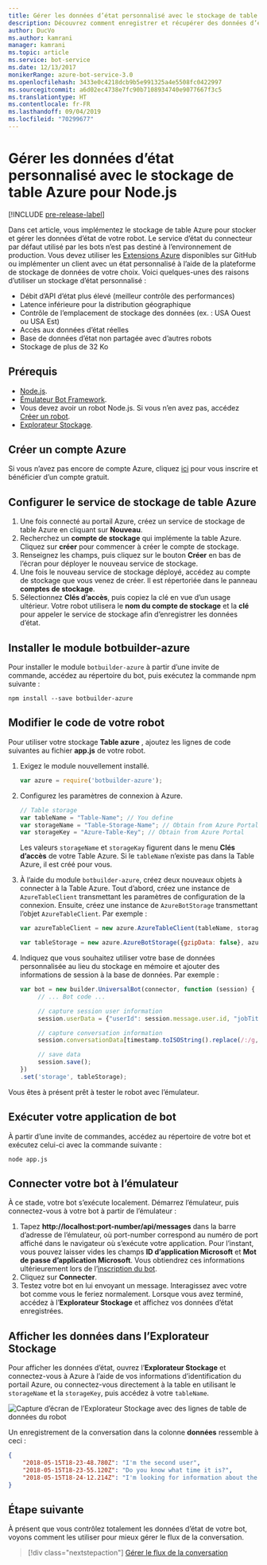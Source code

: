 ```yaml
---
title: Gérer les données d’état personnalisé avec le stockage de table Azure | Microsoft Docs
description: Découvrez comment enregistrer et récupérer des données d’état en utilisant Stockage Table Azure avec le kit SDK Bot Framework pour Node.js.
author: DucVo
ms.author: kamrani
manager: kamrani
ms.topic: article
ms.service: bot-service
ms.date: 12/13/2017
monikerRange: azure-bot-service-3.0
ms.openlocfilehash: 3433e0c4218dcb9b5e991325a4e5508fc0422997
ms.sourcegitcommit: a6d02ec4738e7fc90b7108934740e9077667f3c5
ms.translationtype: HT
ms.contentlocale: fr-FR
ms.lasthandoff: 09/04/2019
ms.locfileid: "70299677"
---
```

# <a name="manage-custom-state-data-with-azure-table-storage-for-nodejs"></a>Gérer les données d’état personnalisé avec le stockage de table Azure pour Node.js

[!INCLUDE [pre-release-label](../includes/pre-release-label-v3.md)]

Dans cet article, vous implémentez le stockage de table Azure pour stocker et gérer les données d’état de votre robot. Le service d’état du connecteur par défaut utilisé par les bots n’est pas destiné à l’environnement de production. Vous devez utiliser les [Extensions Azure](https://www.npmjs.com/package/botbuilder-azure) disponibles sur GitHub ou implémenter un client avec un état personnalisé à l’aide de la plateforme de stockage de données de votre choix. Voici quelques-unes des raisons d’utiliser un stockage d’état personnalisé :

- Débit d’API d’état plus élevé (meilleur contrôle des performances)
- Latence inférieure pour la distribution géographique
- Contrôle de l’emplacement de stockage des données (ex. : USA Ouest ou USA Est)
- Accès aux données d’état réelles
- Base de données d’état non partagée avec d’autres robots
- Stockage de plus de 32 Ko

## <a name="prerequisites"></a>Prérequis

- [Node.js](https://nodejs.org/en/).
- [Émulateur Bot Framework](~/bot-service-debug-emulator.md).
- Vous devez avoir un robot Node.js. Si vous n’en avez pas, accédez [Créer un robot](bot-builder-nodejs-quickstart.md). 
- [Explorateur Stockage](http://storageexplorer.com/).

## <a name="create-azure-account"></a>Créer un compte Azure
Si vous n’avez pas encore de compte Azure, cliquez [ici](https://azure.microsoft.com/free/) pour vous inscrire et bénéficier d’un compte gratuit.

## <a name="set-up-the-azure-table-storage-service"></a>Configurer le service de stockage de table Azure
1. Une fois connecté au portail Azure, créez un service de stockage de table Azure en cliquant sur **Nouveau**. 
2. Recherchez un **compte de stockage** qui implémente la table Azure. Cliquez sur **créer** pour commencer à créer le compte de stockage. 
3. Renseignez les champs, puis cliquez sur le bouton **Créer** en bas de l’écran pour déployer le nouveau service de stockage. 
4. Une fois le nouveau service de stockage déployé, accédez au compte de stockage que vous venez de créer. Il est répertoriée dans le panneau **comptes de stockage**.
4. Sélectionnez **Clés d’accès**, puis copiez la clé en vue d’un usage ultérieur. Votre robot utilisera le **nom du compte de stockage** et la **clé** pour appeler le service de stockage afin d’enregistrer les données d’état.

## <a name="install-botbuilder-azure-module"></a>Installer le module botbuilder-azure

Pour installer le module `botbuilder-azure` à partir d’une invite de commande, accédez au répertoire du bot, puis exécutez la commande npm suivante :

```nodejs
npm install --save botbuilder-azure
```

## <a name="modify-your-bot-code"></a>Modifier le code de votre robot

Pour utiliser votre stockage **Table azure** , ajoutez les lignes de code suivantes au fichier **app.js** de votre robot.

1. Exigez le module nouvellement installé.

   ```javascript
   var azure = require('botbuilder-azure'); 
   ```

2. Configurez les paramètres de connexion à Azure.
   ```javascript
   // Table storage
   var tableName = "Table-Name"; // You define
   var storageName = "Table-Storage-Name"; // Obtain from Azure Portal
   var storageKey = "Azure-Table-Key"; // Obtain from Azure Portal
   ```
   Les valeurs `storageName` et `storageKay` figurent dans le menu **Clés d’accès** de votre Table Azure. Si le `tableName` n’existe pas dans la Table Azure, il est créé pour vous.

3. À l’aide du module `botbuilder-azure`, créez deux nouveaux objets à connecter à la Table Azure. Tout d’abord, créez une instance de `AzureTableClient` transmettant les paramètres de configuration de la connexion. Ensuite, créez une instance de `AzureBotStorage` transmettant l’objet `AzureTableClient`. Par exemple :

   ```javascript
   var azureTableClient = new azure.AzureTableClient(tableName, storageName, storageKey);

   var tableStorage = new azure.AzureBotStorage({gzipData: false}, azureTableClient);
   ```

4. Indiquez que vous souhaitez utiliser votre base de données personnalisée au lieu du stockage en mémoire et ajouter des informations de session à la base de données. Par exemple :

   ```javascript
   var bot = new builder.UniversalBot(connector, function (session) {
        // ... Bot code ...

        // capture session user information
        session.userData = {"userId": session.message.user.id, "jobTitle": "Senior Developer"};

        // capture conversation information  
        session.conversationData[timestamp.toISOString().replace(/:/g,"-")] = session.message.text;

        // save data
        session.save();
   })
   .set('storage', tableStorage);
   ```
Vous êtes à présent prêt à tester le robot avec l’émulateur.

## <a name="run-your-bot-app"></a>Exécuter votre application de bot

À partir d’une invite de commandes, accédez au répertoire de votre bot et exécutez celui-ci avec la commande suivante :

```nodejs
node app.js
```

## <a name="connect-your-bot-to-the-emulator"></a>Connecter votre bot à l’émulateur

À ce stade, votre bot s’exécute localement. Démarrez l’émulateur, puis connectez-vous à votre bot à partir de l’émulateur :

1. Tapez <strong>http://localhost:port-number/api/messages</strong> dans la barre d’adresse de l’émulateur, où port-number correspond au numéro de port affiché dans le navigateur où s’exécute votre application. Pour l’instant, vous pouvez laisser vides les champs <strong>ID d’application Microsoft</strong> et <strong>Mot de passe d’application Microsoft</strong>. Vous obtiendrez ces informations ultérieurement lors de l’[inscription du bot](~/bot-service-quickstart-registration.md).
2. Cliquez sur **Connecter**.
3. Testez votre bot en lui envoyant un message. Interagissez avec votre bot comme vous le feriez normalement. Lorsque vous avez terminé, accédez à l’**Explorateur Stockage** et affichez vos données d’état enregistrées.

## <a name="view-data-in-storage-explorer"></a>Afficher les données dans l’Explorateur Stockage

Pour afficher les données d’état, ouvrez l’**Explorateur Stockage** et connectez-vous à Azure à l’aide de vos informations d’identification du portail Azure, ou connectez-vous directement à la table en utilisant le `storageName` et la `storageKey`, puis accédez à votre `tableName`. 

![Capture d’écran de l’Explorateur Stockage avec des lignes de table de données du robot](~/media/bot-builder-nodejs-state-azure-table-storage/bot-builder-nodejs-state-azure-table-storage-query.png)

Un enregistrement de la conversation dans la colonne **données** ressemble à ceci :

```JSON
{
    "2018-05-15T18-23-48.780Z": "I'm the second user",
    "2018-05-15T18-23-55.120Z": "Do you know what time it is?",
    "2018-05-15T18-24-12.214Z": "I'm looking for information about the new process."
}
```

## <a name="next-step"></a>Étape suivante

À présent que vous contrôlez totalement les données d’état de votre bot, voyons comment les utiliser pour mieux gérer le flux de la conversation.

> [!div class="nextstepaction"]
> [Gérer le flux de la conversation](bot-builder-nodejs-dialog-manage-conversation-flow.md)
